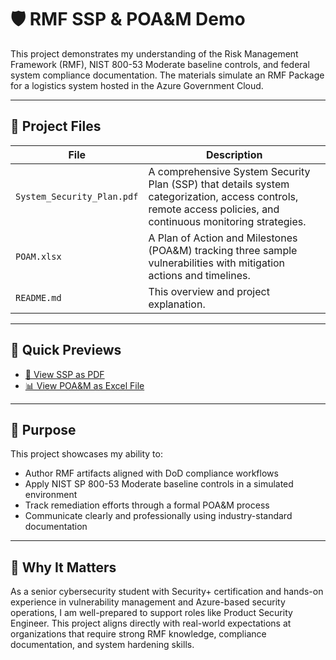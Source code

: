 # 🛡️ RMF SSP & POA&M Demo

This project demonstrates my understanding of the Risk Management Framework (RMF), NIST 800-53 Moderate baseline controls, and federal system compliance documentation. The materials simulate an RMF Package for a logistics system hosted in the Azure Government Cloud.

---

## 📁 Project Files

| File | Description |
|------|-------------|
| `System_Security_Plan.pdf` | A comprehensive System Security Plan (SSP) that details system categorization, access controls, remote access policies, and continuous monitoring strategies. |
| `POAM.xlsx` | A Plan of Action and Milestones (POA&M) tracking three sample vulnerabilities with mitigation actions and timelines. |
| `README.md` | This overview and project explanation. |

---

## 📑 Quick Previews

- [📄 View SSP as PDF](System_Security_Plan.pdf)
- [📊 View POA&M as Excel File](POAM.xlsx)

---

## 🎯 Purpose

This project showcases my ability to:
- Author RMF artifacts aligned with DoD compliance workflows
- Apply NIST SP 800-53 Moderate baseline controls in a simulated environment
- Track remediation efforts through a formal POA&M process
- Communicate clearly and professionally using industry-standard documentation

---

## 🔗 Why It Matters

As a senior cybersecurity student with Security+ certification and hands-on experience in vulnerability management and Azure-based security operations, I am well-prepared to support roles like Product Security Engineer. This project aligns directly with real-world expectations at organizations that require strong RMF knowledge, compliance documentation, and system hardening skills.
